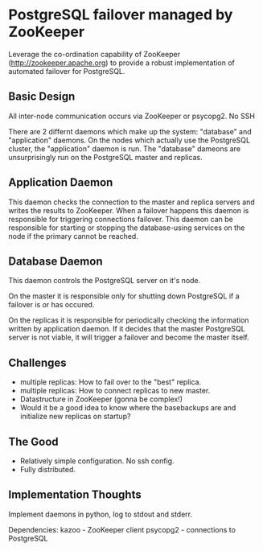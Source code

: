 PostgreSQL failover managed by ZooKeeper
========================================

Leverage the co-ordination capability of ZooKeeper
(http://zookeeper.apache.org) to provide a robust implementation of automated
failover for PostgreSQL.

Basic Design
------------

All inter-node communication occurs via ZooKeeper or psycopg2. No SSH

There are 2 differnt daemons which make up the system: "database" and
"application" daemons. On the nodes which actually use the PostgreSQL cluster,
the "application" daemon is run. The "database" dameons are unsurprisingly run
on the PostgreSQL master and replicas.

Application Daemon
------------------

This daemon checks the connection to the master and replica servers and writes
the results to ZooKeeper. When a failover happens this daemon is responsible
for triggering connections failover. This daemon can be responsible for
starting or stopping the database-using services on the node if the primary
cannot be reached.

Database Daemon
---------------

This daemon controls the PostgreSQL server on it's node.

On the master it is responsible only for shutting down PostgreSQL if a failover
is or has occured.

On the replicas it is responsible for periodically checking the information
written by application daemon.  If it decides that the master PostgreSQL server
is not viable, it will trigger a failover and become the master itself.

Challenges
----------

 * multiple replicas: How to fail over to the "best" replica.
 * multiple replicas: How to connect replicas to new master.
 * Datastructure in ZooKeeper (gonna be complex!)
 * Would it be a good idea to know where the basebackups are and initialize new replicas on startup?

The Good
--------

 * Relatively simple configuration. No ssh config.
 * Fully distributed.

Implementation Thoughts
-----------------------

Implement daemons in python, log to stdout and stderr.

Dependencies:
    kazoo - ZooKeeper client
    psycopg2 - connections to PostgreSQL
